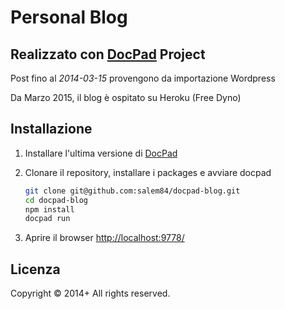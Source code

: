 Personal Blog
==============

## Realizzato con [DocPad](http://docpad.org) Project

Post fino al _2014-03-15_ provengono da importazione Wordpress

Da Marzo 2015, il blog è ospitato su Heroku (Free Dyno)

## Installazione

1. Installare l'ultima versione di [DocPad](https://docpad.org/docs/install)

1. Clonare il repository, installare i packages e avviare docpad

	``` bash
	git clone git@github.com:salem84/docpad-blog.git
	cd docpad-blog
	npm install
	docpad run
	```

1. Aprire il browser [http://localhost:9778/](http://localhost:9778/)


## Licenza
Copyright &copy; 2014+ All rights reserved.
